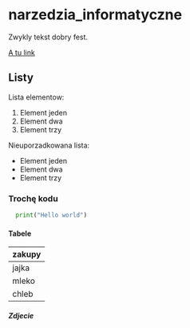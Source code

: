 # narzedzia_informatyczne

Zwykly tekst dobry fest.

[A tu link](https://www.youtube.com/watch?v=4JTf1E9eYv8&ab_channel=Polsat)

## Listy

Lista elementow: 
1. Element jeden
2. Element dwa
3. Element trzy

Nieuporzadkowana lista:
- Element jeden
- Element dwa
- Element trzy

### Trochę kodu
```python
  print("Hello world")  
```

#### Tabele

|zakupy|
|------|
|jajka |
|mleko |
|chleb |

##### Zdjecie




